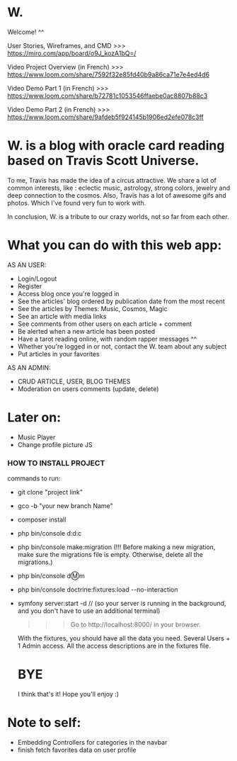 # W.

Welcome! ^^

User Stories, Wireframes, and CMD >>> https://miro.com/app/board/o9J_kozA1bQ=/

Video Project Overview (in French) >>> https://www.loom.com/share/7592f32e85fd40b9a86ca71e7e4ed4d6

Video Demo Part 1 (in French) >>> https://www.loom.com/share/b72781c1053546ffaebe0ac8807b88c3

Video Demo Part 2 (in French) >>> https://www.loom.com/share/9afdeb5f924145b1906ed2efe078c3ff


# W. is a blog with oracle card reading based on Travis Scott Universe. 

To me, Travis has made the idea of a circus attractive. We share a lot of common interests, like : eclectic music, astrology, strong colors, jewelry and deep connection to the cosmos.
Also, Travis has a lot of awesome gifs and photos. Which I've found very fun to work with.

In conclusion, W. is a tribute to our crazy worlds, not so far from each other. 


# What you can do with this web app:

AS AN USER:
- Login/Logout
- Register
- Access blog once you're logged in
- See the articles' blog ordered by publication date from the most recent
- See the articles by Themes: Music, Cosmos, Magic
- See an article with media links
- See comments from other users on each article + comment
- Be alerted when a new article has been posted
- Have a tarot reading online, with random rapper messages ^^
- Whether you're logged in or not, contact the W. team about any subject
- Put articles in your favorites

AS AN ADMIN:
- CRUD ARTICLE, USER, BLOG THEMES
- Moderation on users comments (update, delete)

# Later on:
- Music Player
- Change profile picture JS

### HOW TO INSTALL PROJECT

commands to run:
- git clone "project link"
- gco -b "your new branch Name"
- composer install
- php bin/console d:d:c
- php bin/console make:migration (!!! Before making a new migration, make sure the migrations file is empty. Otherwise, delete all the migrations.)
- php bin/console d:m:m
- php bin/console doctrine:fixtures:load --no-interaction
- symfony server:start -d // (so your server is running in the background, and you don't have to use an additional terminal)
  
  >>> Go to http://localhost:8000/ in your browser.
  
  With the fixtures, you should have all the data you need.
  Several Users + 1 Admin access. 
  All the access descriptions are in the fixtures file.
  
  
  # BYE
  
  I think that's it! Hope you'll enjoy :)



# Note to self:
- Embedding Controllers for categories in the navbar
- finish fetch favorites data on user profile
